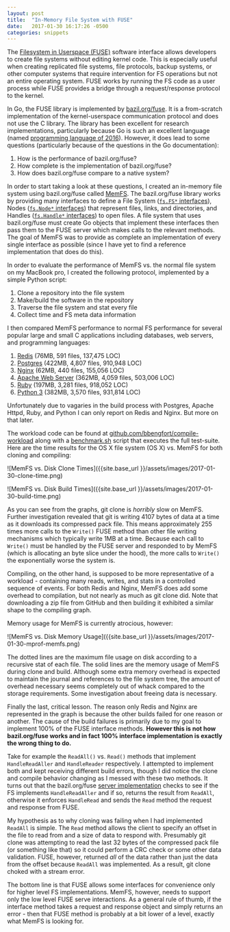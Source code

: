 ```yaml
---
layout: post
title:  "In-Memory File System with FUSE"
date:   2017-01-30 16:17:26 -0500
categories: snippets
---
```


The [Filesystem in Userspace (FUSE)](https://en.wikipedia.org/wiki/Filesystem_in_Userspace) software interface allows developers to create file systems without editing kernel code. This is especially useful when creating replicated file systems, file protocols, backup systems, or other computer systems that require intervention for FS operations but not an entire operating system. FUSE works by running the FS code as a user process while FUSE provides a bridge through a request/response protocol to the kernel.

In Go, the FUSE library is implemented by [bazil.org/fuse](https://github.com/bazil/fuse). It is a from-scratch implementation of the kernel-userspace communication protocol and does not use the C library. The library has been excellent for research implementations, particularly because Go is such an excellent language (named [programming language of 2016](http://www.tiobe.com/tiobe-index/)). However, it does lead to some questions (particularly because of the questions in the Go documentation):

1. How is the performance of bazil.org/fuse?
2. How complete is the implementation of bazil.org/fuse?
3. How does bazil.org/fuse compare to a native system?

In order to start taking a look at these questions, I created an in-memory file system using bazil.org/fuse called [MemFS](https://github.com/bbengfort/memfs). The bazil.org/fuse library works by providing many interfaces to define a File System ([`fs.FS*` interfaces](https://godoc.org/bazil.org/fuse/fs#FS)), Nodes ([`fs.Node*` interfaces](https://godoc.org/bazil.org/fuse/fs#Node)) that represent files, links, and directories, and Handles ([`fs.Handle*` interfaces](https://godoc.org/bazil.org/fuse/fs#Handle)) to open files. A file system that uses bazil.org/fuse must create Go objects that implement these interfaces then pass them to the FUSE server which makes calls to the relevant methods. The goal of MemFS was to provide as complete an implementation of every single interface as possible (since I have yet to find a reference implementation that does do this).

In order to evaluate the performance of MemFS vs. the normal file system on my MacBook pro, I created the following protocol, implemented by a simple Python script:

1. Clone a repository into the file system
2. Make/build the software in the repository
3. Traverse the file system and stat every file
4. Collect time and FS meta data information

I then compared MemFS performance to normal FS performance for several popular large and small C applications including databases, web servers, and programming languages:

1. [Redis](https://github.com/antirez/redis) (76MB, 591 files, 137,475 LOC)
2. [Postgres](https://github.com/postgres/postgres) (422MB, 4,807 files, 910,948 LOC)
3. [Nginx](https://github.com/nginx/nginx) (62MB, 440 files, 155,056 LOC)
4. [Apache Web Server](https://github.com/apache/httpd) (362MB, 4,059 files, 503,006 LOC)
5. [Ruby](https://github.com/ruby/ruby) (197MB, 3,281 files, 918,052 LOC)
6. [Python 3](https://github.com/python/cpython) (382MB, 3,570 files, 931,814 LOC)

Unfortunately due to vagaries in the build process with Postgres, Apache Httpd, Ruby, and Python I can only report on Redis and Nginx. But more on that later.

The workload code can be found at [github.com/bbengfort/compile-workload](https://github.com/bbengfort/compile-workload) along with a [benchmark.sh](https://github.com/bbengfort/compile-workload/blob/master/benchmark.sh) script that executes the full test-suite. Here are the time results for the OS X  file system (OS X) vs. MemFS for both cloning and compiling:

![MemFS vs. Disk Clone Times]({{site.base_url }}/assets/images/2017-01-30-clone-time.png)

![MemFS vs. Disk Build Times]({{site.base_url }}/assets/images/2017-01-30-build-time.png)

As you can see from the graphs, git clone is _horribly_ slow on MemFS. Further investigation revealed that git is writing 4107 bytes of data at a time as it downloads its compressed pack file. This means approximately 255 times more calls to the `Write()` FUSE method than other file writing mechanisms which typically write 1MB at a time. Because each call to `Write()` must be handled by the FUSE server and responded to by MemFS (which is allocating an byte slice under the hood), the more calls to `Write()` the exponentially worse the system is.

Compiling, on the other hand, is supposed to be more representative of a workload - containing many reads, writes, and stats in a controlled sequence of events. For both Redis and Nginx, MemFS does add some overhead to compilation, but not nearly as much as git clone did. Note that downloading a zip file from GitHub and then building it exhibited a similar shape to the compiling graph.

Memory usage for MemFS is currently atrocious, however:

![MemFS vs. Disk Memory Usage]({{site.base_url }}/assets/images/2017-01-30-mprof-memfs.png)

The dotted lines are the maximum file usage on disk according to a recursive stat of each file. The solid lines are the memory usage of MemFS during clone and build. Although some extra memory overhead is expected to maintain the journal and references to the file system tree, the amount of overhead necessary seems completely out of whack compared to the storage requirements. Some investigation about freeing data is necessary.

Finally the last, critical lesson. The reason only Redis and Nginx are represented in the graph is because the other builds failed for one reason or another. The cause of the build failures is primarily due to my goal to implement 100% of the FUSE interface methods. **However this is not how bazil.org/fuse works and in fact 100% interface implementation is exactly the wrong thing to do.**

Take for example the `ReadAll()` vs. `Read()` methods that implement `HandleReadAller` and `HandleReader` respectively. I attempted to implement both and kept receiving different build errors, though I did notice the clone and compile behavior changing as I messed with these two methods. It turns out that the bazil.org/fuse [server implementation](https://github.com/bazil/fuse/blob/master/fs/serve.go#L1228) checks to see if the FS implements `HandleReadAller` and if so, returns the result from `ReadAll`, otherwise it enforces `HandleRead` and sends the `Read` method the request and response from FUSE.

My hypothesis as to why cloning was failing when I had implemented `ReadAll` is simple. The `Read` method allows the client to specify an offset in the file to read from and a size of data to respond with. Presumably git clone was attempting to read the last 32 bytes of the compressed pack file (or something like that) so it could perform a CRC check or some other data validation. FUSE, however, returned _all_ of the data rather than just the data from the offset because `ReadAll` was implemented. As a result, git clone choked with a stream error.

The bottom line is that FUSE allows some interfaces for convenience only for higher level FS implementations. MemFS, however, needs to support only the low level FUSE serve interactions. As a general rule of thumb, if the interface method takes a request and response object and simply returns an error - then that FUSE method is probably at a bit lower of a level, exactly what MemFS is looking for.
